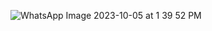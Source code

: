
![WhatsApp Image 2023-10-05 at 1 39 52 PM](https://github.com/RaheelAhmad0066/FlutterUnnamed_AI/assets/146185477/b4f81a80-c325-49da-a9c3-65dfa840a34b)
